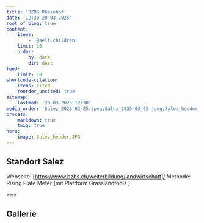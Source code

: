 ```yaml
---
title: 'BZBS Rheinhof'
date: '12:30 20-03-2025'
root_of_blog: true
content:
    items:
        - '@self.children'
    limit: 10
    order:
        by: date
        dir: desc
feed:
    limit: 10
shortcode-citation:
    items: cited
    reorder_uncited: true
sitemap:
    lastmod: '20-03-2025 12:30'
media_order: 'Salez_2025-02-25.jpeg,Salez_2025-03-05.jpeg,Salez_header.JPG,Salez_2025-03-18.JPG'
process:
    markdown: true
    twig: true
hero:
    image: Salez_header.JPG
---
```


## Standort Salez
Webseite: [https://www.bzbs.ch/weiterbildung/landwirtschaft]/
Methode: Rising Plate Meter (mit Plattform Grasslandtools )

===

## Gallerie
